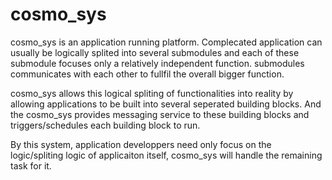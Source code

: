 # cosmo_sys

cosmo_sys is an application running platform. Complecated application can usually be logically splited into several
submodules and each of these submodule focuses only a relatively independent function. submodules communicates with 
each other to fullfil the overall bigger function.

cosmo_sys allows this logical spliting of functionalities into reality by allowing applications to be built into 
several seperated building blocks. And the cosmo_sys provides messaging service to these building blocks and 
triggers/schedules each building block to run.

By this system, application developpers need only focus on the logic/spliting logic of applicaiton itself, cosmo_sys 
will handle the remaining task for it.
